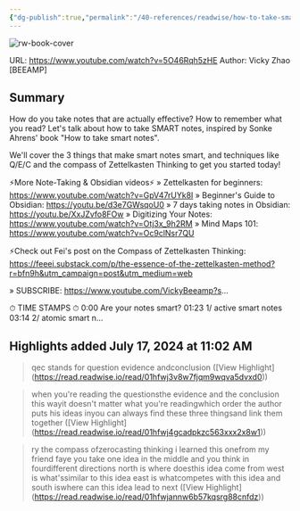 ```yaml
---
{"dg-publish":true,"permalink":"/40-references/readwise/how-to-take-smart-notes/","tags":["rw/articles"]}
---
```


![rw-book-cover](https://i.ytimg.com/vi/5O46Rqh5zHE/maxresdefault.jpg)
  
URL: https://www.youtube.com/watch?v=5O46Rqh5zHE
Author: Vicky Zhao [BEEAMP]

## Summary

How do you take notes that are actually effective? How to remember what you read? Let's talk about how to take SMART notes, inspired by Sonke Ahrens' book "How to take smart notes". 

We'll cover the 3 things that make smart notes smart, and techniques like Q/E/C and the compass of Zettelkasten Thinking to get you started today! 

⚡️More Note-Taking & Obsidian videos⚡️
» Zettelkasten for beginners: https://www.youtube.com/watch?v=GpV47rUYk8I
» Beginner's Guide to Obsidian: https://youtu.be/d3e7GWsqoU0
» 7 days taking notes in Obsidian: https://youtu.be/XxJZvfo8FOw
» Digitizing Your Notes: https://www.youtube.com/watch?v=Otj3x_9h2RM
» Mind Maps 101: https://www.youtube.com/watch?v=Oc9clNsr7QU

⚡️Check out Fei's post on the Compass of Zettelkasten Thinking: https://feeei.substack.com/p/the-essence-of-the-zettelkasten-method?r=bfn9h&utm_campaign=post&utm_medium=web

 » SUBSCRIBE: https://www.youtube.com/VickyBeeamp?s...


⏱ TIME STAMPS ⏱
0:00 Are your notes smart?
01:23 1/ active smart notes
03:14 2/ atomic smart n...

## Highlights added July 17, 2024 at 11:02 AM
>qec stands for question evidence andconclusion ([View Highlight] (https://read.readwise.io/read/01hfwj3v8w7fjqm9wqva5dvxd0))


>when you're reading the questionsthe evidence and the conclusion this wayit doesn't matter what you're readingwhich order the author puts his ideas inyou can always find these three thingsand link them together ([View Highlight] (https://read.readwise.io/read/01hfwj4gcadpkzc563xxx2x8w1))


>ry the compass ofzerocasting thinking i learned this onefrom my friend faye you take one idea in
>the middle and you think in fourdifferent directions north is where doesthis idea come from west is what'ssimilar to this idea east is whatcompetes with this idea and south iswhere can this idea lead to next ([View Highlight] (https://read.readwise.io/read/01hfwjannw6b57kqsrg88cnfdz))


